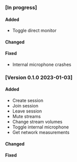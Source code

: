### [In progress]

#### Added

* Toggle direct monitor

#### Changed

#### Fixed
* Internal microphone crashes

### [Version 0.1.0 2023-01-03]
#### Added

* Create session
* Join session
* Leave session
* Mute streams
* Change stream volumes
* Toggle internal microphone
* Get network measurements

#### Changed

#### Fixed
